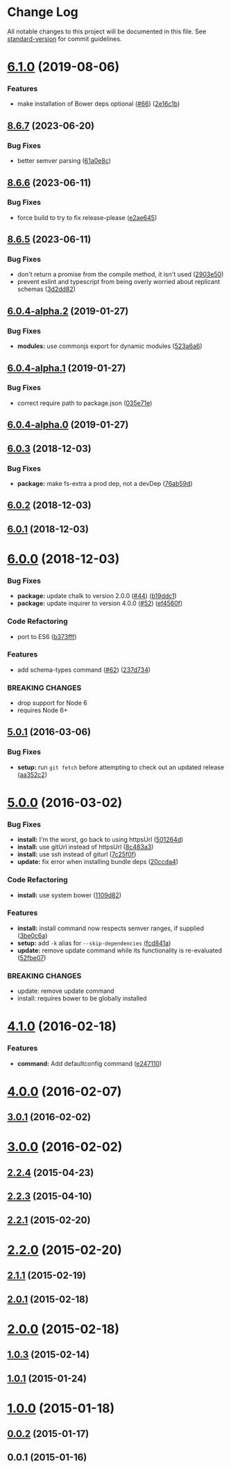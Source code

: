 # Change Log

All notable changes to this project will be documented in this file. See [standard-version](https://github.com/conventional-changelog/standard-version) for commit guidelines.

<a name="6.1.0"></a>
# [6.1.0](https://github.com/nodecg/nodecg-cli/compare/v6.0.4-alpha.2...v6.1.0) (2019-08-06)


### Features

* make installation of Bower deps optional ([#66](https://github.com/nodecg/nodecg-cli/issues/66)) ([2e16c1b](https://github.com/nodecg/nodecg-cli/commit/2e16c1b))



<a name="6.0.4-alpha.2"></a>
## [8.6.7](https://github.com/nodecg/nodecg-cli/compare/v8.6.6...v8.6.7) (2023-06-20)


### Bug Fixes

* better semver parsing ([61a0e8c](https://github.com/nodecg/nodecg-cli/commit/61a0e8cdc704bff5c081beffd3f30d76dbf59cbb))

## [8.6.6](https://github.com/nodecg/nodecg-cli/compare/v8.6.5...v8.6.6) (2023-06-11)


### Bug Fixes

* force build to try to fix release-please ([e2ae645](https://github.com/nodecg/nodecg-cli/commit/e2ae6451be408d821d3211fea82ed1a95cf6db89))

## [8.6.5](https://github.com/nodecg/nodecg-cli/compare/v8.6.4...v8.6.5) (2023-06-11)


### Bug Fixes

* don't return a promise from the compile method, it isn't used ([2903e50](https://github.com/nodecg/nodecg-cli/commit/2903e5016a9daa410f3972b7d94873fd9f41adee))
* prevent eslint and typescript from being overly worried about replicant schemas ([3d2dd82](https://github.com/nodecg/nodecg-cli/commit/3d2dd82ea642e5a6e596ff2191577f0dd8424f42))

## [6.0.4-alpha.2](https://github.com/nodecg/nodecg-cli/compare/v6.0.4-alpha.1...v6.0.4-alpha.2) (2019-01-27)


### Bug Fixes

* **modules:** use commonjs export for dynamic modules ([523a6a6](https://github.com/nodecg/nodecg-cli/commit/523a6a6))



<a name="6.0.4-alpha.1"></a>
## [6.0.4-alpha.1](https://github.com/nodecg/nodecg-cli/compare/v6.0.4-alpha.0...v6.0.4-alpha.1) (2019-01-27)


### Bug Fixes

* correct require path to package.json ([035e71e](https://github.com/nodecg/nodecg-cli/commit/035e71e))



<a name="6.0.4-alpha.0"></a>
## [6.0.4-alpha.0](https://github.com/nodecg/nodecg-cli/compare/v6.0.3...v6.0.4-alpha.0) (2019-01-27)



<a name="6.0.3"></a>
## [6.0.3](https://github.com/nodecg/nodecg-cli/compare/v6.0.2...v6.0.3) (2018-12-03)


### Bug Fixes

* **package:** make fs-extra a prod dep, not a devDep ([76ab59d](https://github.com/nodecg/nodecg-cli/commit/76ab59d))



<a name="6.0.2"></a>
## [6.0.2](https://github.com/nodecg/nodecg-cli/compare/v6.0.1...v6.0.2) (2018-12-03)



<a name="6.0.1"></a>
## [6.0.1](https://github.com/nodecg/nodecg-cli/compare/v6.0.0...v6.0.1) (2018-12-03)



<a name="6.0.0"></a>
# [6.0.0](https://github.com/nodecg/nodecg-cli/compare/v5.0.1...v6.0.0) (2018-12-03)


### Bug Fixes

* **package:** update chalk to version 2.0.0 ([#44](https://github.com/nodecg/nodecg-cli/issues/44)) ([b19ddc1](https://github.com/nodecg/nodecg-cli/commit/b19ddc1))
* **package:** update inquirer to version 4.0.0 ([#52](https://github.com/nodecg/nodecg-cli/issues/52)) ([ef4560f](https://github.com/nodecg/nodecg-cli/commit/ef4560f))


### Code Refactoring

* port to ES6 ([b373fff](https://github.com/nodecg/nodecg-cli/commit/b373fff))


### Features

* add schema-types command ([#62](https://github.com/nodecg/nodecg-cli/issues/62)) ([237d734](https://github.com/nodecg/nodecg-cli/commit/237d734))


### BREAKING CHANGES

* drop support for Node 6
* requires Node 6+



<a name="5.0.1"></a>
## [5.0.1](https://github.com/nodecg/nodecg-cli/compare/v5.0.0...v5.0.1) (2016-03-06)


### Bug Fixes

* **setup:** run `git fetch` before attempting to check out an updated release ([aa352c2](https://github.com/nodecg/nodecg-cli/commit/aa352c2))



<a name="5.0.0"></a>
# [5.0.0](https://github.com/nodecg/nodecg-cli/compare/v4.1.0...v5.0.0) (2016-03-02)


### Bug Fixes

* **install:** I'm the worst, go back to using httpsUrl ([501264d](https://github.com/nodecg/nodecg-cli/commit/501264d))
* **install:** use gitUrl instead of httpsUrl ([8c483a3](https://github.com/nodecg/nodecg-cli/commit/8c483a3))
* **install:** use ssh instead of giturl ([7c25f0f](https://github.com/nodecg/nodecg-cli/commit/7c25f0f))
* **update:** fix error when installing bundle deps ([20ccda4](https://github.com/nodecg/nodecg-cli/commit/20ccda4))

### Code Refactoring

* **install:** use system bower ([1109d82](https://github.com/nodecg/nodecg-cli/commit/1109d82))

### Features

* **install:** install command now respects semver ranges, if supplied ([3be0c6a](https://github.com/nodecg/nodecg-cli/commit/3be0c6a))
* **setup:** add `-k` alias for `--skip-dependencies` ([fcd841a](https://github.com/nodecg/nodecg-cli/commit/fcd841a))
* **update:** remove update command while its functionality is re-evaluated ([52fbe07](https://github.com/nodecg/nodecg-cli/commit/52fbe07))


### BREAKING CHANGES

* update: remove update command
* install: requires bower to be globally installed



<a name="4.1.0"></a>
# [4.1.0](https://github.com/nodecg/nodecg-cli/compare/v4.0.0...v4.1.0) (2016-02-18)


### Features

* **command:** Add defaultconfig command ([e247110](https://github.com/nodecg/nodecg-cli/commit/e247110))



<a name="4.0.0"></a>
# [4.0.0](https://github.com/nodecg/nodecg-cli/compare/v3.0.1...v4.0.0) (2016-02-07)




<a name="3.0.1"></a>
## [3.0.1](https://github.com/nodecg/nodecg-cli/compare/v3.0.0...v3.0.1) (2016-02-02)




<a name="3.0.0"></a>
# [3.0.0](https://github.com/nodecg/nodecg-cli/compare/v2.2.4...v3.0.0) (2016-02-02)




<a name="2.2.4"></a>
## [2.2.4](https://github.com/nodecg/nodecg-cli/compare/v2.2.3...v2.2.4) (2015-04-23)




<a name="2.2.3"></a>
## [2.2.3](https://github.com/nodecg/nodecg-cli/compare/v2.2.1...v2.2.3) (2015-04-10)




<a name="2.2.1"></a>
## [2.2.1](https://github.com/nodecg/nodecg-cli/compare/v2.2.0...v2.2.1) (2015-02-20)




<a name="2.2.0"></a>
# [2.2.0](https://github.com/nodecg/nodecg-cli/compare/v2.1.1...v2.2.0) (2015-02-20)




<a name="2.1.1"></a>
## [2.1.1](https://github.com/nodecg/nodecg-cli/compare/v2.1.0...v2.1.1) (2015-02-19)




<a name="2.0.1"></a>
## [2.0.1](https://github.com/nodecg/nodecg-cli/compare/v2.0.0...v2.0.1) (2015-02-18)




<a name="2.0.0"></a>
# [2.0.0](https://github.com/nodecg/nodecg-cli/compare/v1.0.3...v2.0.0) (2015-02-18)




<a name="1.0.3"></a>
## [1.0.3](https://github.com/nodecg/nodecg-cli/compare/v1.0.1...v1.0.3) (2015-02-14)




<a name="1.0.1"></a>
## [1.0.1](https://github.com/nodecg/nodecg-cli/compare/v1.0.0...v1.0.1) (2015-01-24)




<a name="1.0.0"></a>
# [1.0.0](https://github.com/nodecg/nodecg-cli/compare/v0.0.2...v1.0.0) (2015-01-18)




<a name="0.0.2"></a>
## [0.0.2](https://github.com/nodecg/nodecg-cli/compare/v0.0.1...v0.0.2) (2015-01-17)




<a name="0.0.1"></a>
## 0.0.1 (2015-01-16)
